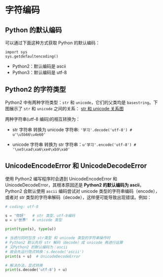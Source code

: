 # 字符编码

## Python 的默认编码

可以通过下面这种方式获取 Python 的默认编码：

```shell
import sys
sys.getdefaultencoding()
```

- Python2：默认编码是 ascii
- Python3：默认编码是 utf-8

## Python2 的字符类型

Python2 中有两种字符类型：`str` 和 `unicode`，它们的父类均是 `basestring`。下图展示了 `str` 和 `unicode` 之间的关系：
[str 和 unicode 关系图]('./str-unicode.png)

两种字符串(utf-8 编码)的相互转换为：

- str 字符串 转换为 unicode 字符串: `'学习'.decode('utf-8') # u'\u5b66\u4e60'`

- unicode 字符串 转换为 str 字符串：`u'学习'.encode('utf-8') # '\xe5\xad\xa6\xe4\xb9\xa0'`

## UnicodeEncodeError 和 UnicodeDecodeError

使用 Python2 编写程序时会遇到 UnicodeEncodeError 和 UnicodeDecodeError，其根本原因还是 **Python2 的默认编码为 ascii**，Python2 会默认使用 `ascii` 编码尝试对 unicode 类型的字符串编码（encode），或者对 str 类型的字符串解码（decode），这样便可能导致出现错误。例如：

```python
# coding: utf-8

s = '你好'   # str 类型，utf-8编码
u = u'世界'  # unicode 类型

print(type(s), type(u))

# 当进行同时包含 str类型 和 unicode 类型的字符串操作时
# Python2 默认先将 str 解码（decode）成 unicode 再进行运算
# 又Python2 的默认编码为：ascii
# 故会先运行隐式转换：s.decode('ascii')
print(s + u)  # UnicodeDecodeError

# 解决办法，显式转换
print(s.decode('utf-8') + u)
```
